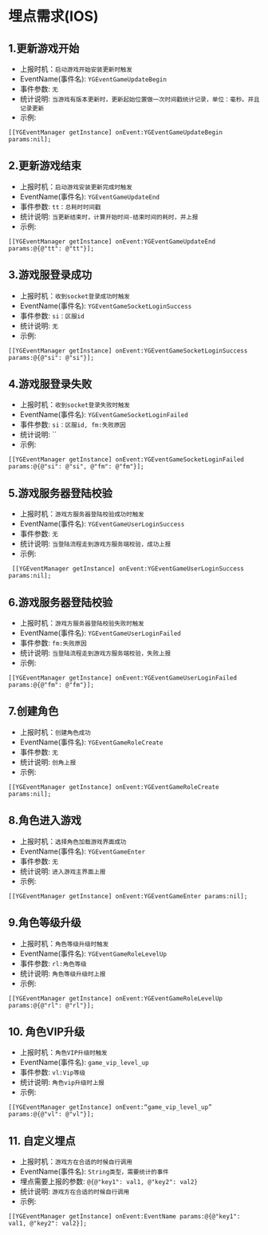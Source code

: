 # 埋点需求(IOS)

## 1.更新游戏开始
- 上报时机：`启动游戏开始安装更新时触发`
- EventName(事件名): `YGEventGameUpdateBegin`
- 事件参数: `无`
- 统计说明: `当游戏有版本更新时，更新起始位置做一次时间戳统计记录，单位：毫秒。并且记录更新`
- 示例: 
```obj-c
[[YGEventManager getInstance] onEvent:YGEventGameUpdateBegin params:nil];
```

## 2.更新游戏结束
- 上报时机：`启动游戏安装更新完成时触发`
- EventName(事件名): `YGEventGameUpdateEnd`
- 事件参数: `tt：总耗时时间戳`
- 统计说明: `当更新结束时，计算开始时间-结束时间的耗时，并上报`
- 示例: 
```obj-c
[[YGEventManager getInstance] onEvent:YGEventGameUpdateEnd params:@{@"tt": @"tt"}];
```

## 3.游戏服登录成功
- 上报时机：`收到socket登录成功时触发`
- EventName(事件名): `YGEventGameSocketLoginSuccess`
- 事件参数: `si：区服id`
- 统计说明: `无`
- 示例: 
```obj-c
[[YGEventManager getInstance] onEvent:YGEventGameSocketLoginSuccess params:@{@"si": @"si"}];
```

## 4.游戏服登录失败
- 上报时机：`收到socket登录失败时触发`
- EventName(事件名): `YGEventGameSocketLoginFailed`
- 事件参数: `si：区服id, fm:失败原因`
- 统计说明: ``
- 示例: 
```obj-c
[[YGEventManager getInstance] onEvent:YGEventGameSocketLoginFailed params:@{@"si": @"si", @"fm": @"fm"}];
```

## 5.游戏服务器登陆校验
- 上报时机：`游戏方服务器登陆校验成功时触发`
- EventName(事件名): `YGEventGameUserLoginSuccess`
- 事件参数: `无`
- 统计说明: `当登陆流程走到游戏方服务端校验，成功上报`
- 示例: 
```obj-c
 [[YGEventManager getInstance] onEvent:YGEventGameUserLoginSuccess params:nil];
 ```

## 6.游戏服务器登陆校验
- 上报时机：`游戏方服务器登陆校验失败时触发`
- EventName(事件名): `YGEventGameUserLoginFailed`
- 事件参数: `fm:失败原因`
- 统计说明: `当登陆流程走到游戏方服务端校验，失败上报`
- 示例: 
```obj-c
[[YGEventManager getInstance] onEvent:YGEventGameUserLoginFailed params:@{@"fm": @"fm"}];
```

## 7.创建角色
- 上报时机：`创建角色成功`
- EventName(事件名): `YGEventGameRoleCreate`
- 事件参数: `无`
- 统计说明: `创角上报`
- 示例: 
```obj-c
[[YGEventManager getInstance] onEvent:YGEventGameRoleCreate params:nil];
 ```

## 8.角色进入游戏
- 上报时机：`选择角色加载游戏界面成功`
- EventName(事件名): `YGEventGameEnter`
- 事件参数: `无`
- 统计说明: `进入游戏主界面上报`
- 示例: 
```obj-c
[[YGEventManager getInstance] onEvent:YGEventGameEnter params:nil];
 ```

## 9.角色等级升级
- 上报时机：`角色等级升级时触发`
- EventName(事件名): `YGEventGameRoleLevelUp`
- 事件参数: `rl:角色等级`
- 统计说明: `角色等级升级时上报`
- 示例: 
```obj-c
[[YGEventManager getInstance] onEvent:YGEventGameRoleLevelUp params:@{@"rl": @"rl"}];
```
## 10. 角色VIP升级
- 上报时机：`角色VIP升级时触发`
- EventName(事件名): `game_vip_level_up`
- 事件参数: `vl:Vip等级`
- 统计说明: `角色vip升级时上报`
- 示例: 
```obj-c
[[YGEventManager getInstance] onEvent:“game_vip_level_up” params:@{@"vl": @"vl"}];
```

## 11. 自定义埋点
- 上报时机：`游戏方在合适的时候自行调用`
- EventName(事件名): `String类型，需要统计的事件`
- 埋点需要上报的参数: `@{@"key1": val1, @"key2": val2}`
- 统计说明: `游戏方在合适的时候自行调用`
- 示例: 
```obj-c
[[YGEventManager getInstance] onEvent:EventName params:@{@"key1": val1, @"key2": val2}];
```

